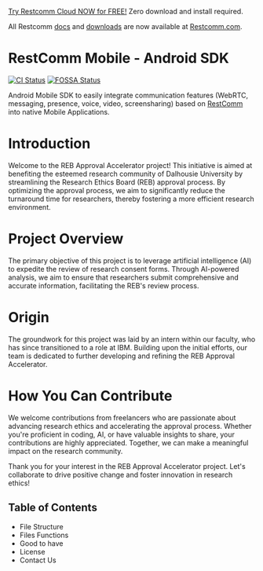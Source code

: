 

[Try Restcomm Cloud NOW for FREE!](https://www.restcomm.com/sign-up/) Zero download and install required.


All Restcomm [docs](https://www.restcomm.com/docs/) and [downloads](https://www.restcomm.com/downloads/) are now available at [Restcomm.com](https://www.restcomm.com).



RestComm Mobile - Android SDK
================

[![CI Status](http://img.shields.io/travis/RestComm/restcomm-android-sdk/master.svg?style=flat)](https://travis-ci.org/RestComm/restcomm-android-sdk)
[![FOSSA Status](https://app.fossa.io/api/projects/git%2Bhttps%3A%2F%2Fgithub.com%2FRestComm%2Frestcomm-android-sdk.svg?type=shield)](https://app.fossa.io/projects/git%2Bhttps%3A%2F%2Fgithub.com%2FRestComm%2Frestcomm-android-sdk?ref=badge_shield)

Android Mobile SDK to easily integrate communication features (WebRTC, messaging, presence, voice, video, screensharing) based on [RestComm](http://restcomm.com/) into native Mobile Applications.

Introduction
================
Welcome to the REB Approval Accelerator project! This initiative is aimed at benefiting the esteemed research community of Dalhousie University by streamlining the Research Ethics Board (REB) approval process. By optimizing the approval process, we aim to significantly reduce the turnaround time for researchers, thereby fostering a more efficient research environment.

Project Overview
================
The primary objective of this project is to leverage artificial intelligence (AI) to expedite the review of research consent forms. Through AI-powered analysis, we aim to ensure that researchers submit comprehensive and accurate information, facilitating the REB's review process.

Origin
================
The groundwork for this project was laid by an intern within our faculty, who has since transitioned to a role at IBM. Building upon the initial efforts, our team is dedicated to further developing and refining the REB Approval Accelerator.

How You Can Contribute
================
We welcome contributions from freelancers who are passionate about advancing research ethics and accelerating the approval process. Whether you're proficient in coding, AI, or have valuable insights to share, your contributions are highly appreciated. Together, we can make a meaningful impact on the research community.

Thank you for your interest in the REB Approval Accelerator project. Let's collaborate to drive positive change and foster innovation in research ethics!

## Table of Contents
- File Structure
- Files Functions
- Good to have
- License
- Contact Us

